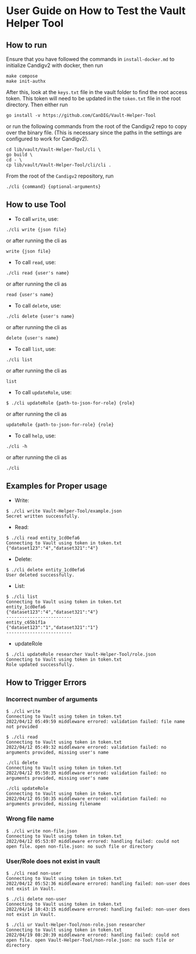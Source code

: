 # User Guide on How to Test the Vault Helper Tool

## How to run
Ensure that you have followed the commands in `install-docker.md` to initialize Candigv2 with docker, then run 
```
make compose
make init-authx
```
After this, look at the `keys.txt` file in the vault folder to find the root access token. This token will need to be updated in the `token.txt` file in the root directory.
Then either run
```
go install -v https://github.com/CanDIG/Vault-Helper-Tool
```
or run the following commands from the root of the Candigv2 repo to copy over the binary file. (This is necessary since the paths in the settings are configured to work for Candigv2).
```
cd lib/vault/Vault-Helper-Tool/cli \
go build \
cd - \
cp lib/vault/Vault-Helper-Tool/cli/cli .
```
From the root of the `Candigv2` repository, run 
```
./cli {command} {optional-arguments}
```
## How to use Tool

- To call `write`, use:
```
./cli write {json file}
```
or after running the cli as 
```
write {json file}
```

- To call `read`, use:

```
./cli read {user's name}
```
or after running the cli as 
```
read {user's name}
```

- To call `delete`, use:
```
./cli delete {user's name}
```
or after running the cli as
```
delete {user's name}
```

- To call `list`, use:

```
./cli list
``` 
or after running the cli as 
```
list 
```

- To call `updateRole`, use:
```
$ ./cli updateRole {path-to-json-for-role} {role}
```
or after running the cli as 
```
updateRole {path-to-json-for-role} {role}
```

- To call `help`, use:

```
./cli -h
``` 
or after running the cli as 
```
./cli 
```

## Examples for Proper usage
- Write:
```
$ ./cli write Vault-Helper-Tool/example.json
Secret written successfully.
```
- Read:
```
$ ./cli read entity_1cd0efa6
Connecting to Vault using token in token.txt
{"dataset123":"4","dataset321":"4"}
```
- Delete:
```
$ ./cli delete entity_1cd0efa6
User deleted successfully.
```
- List: 
```
$ ./cli list
Connecting to Vault using token in token.txt
entity_1cd0efa6
{"dataset123":"4","dataset321":"4"}
-------------------------
entity_c65b1f1a
{"dataset123":"1","dataset321":"1"}
-------------------------
```
- updateRole
```
$ ./cli updateRole researcher Vault-Helper-Tool/role.json
Connecting to Vault using token in token.txt
Role updated successfully.
```
## How to Trigger Errors

### Incorrect number of arguments
```
$ ./cli write
Connecting to Vault using token in token.txt
2022/04/12 05:49:59 middleware errored: validation failed: file name not provided
```

```
$ ./cli read
Connecting to Vault using token in token.txt
2022/04/12 05:49:32 middleware errored: validation failed: no arguments provided, missing user's name
```

```
./cli delete
Connecting to Vault using token in token.txt
2022/04/12 05:50:35 middleware errored: validation failed: no arguments provided, missing user's name
```
```
./cli updateRole
Connecting to Vault using token in token.txt
2022/04/12 05:50:35 middleware errored: validation failed: no arguments provided, missing filename
```

### Wrong file name
```
$ ./cli write non-file.json
Connecting to Vault using token in token.txt
2022/04/12 05:53:07 middleware errored: handling failed: could not open file. open non-file.json: no such file or directory

```

### User/Role does not exist in vault

```
$ ./cli read non-user
Connecting to Vault using token in token.txt
2022/04/12 05:52:36 middleware errored: handling failed: non-user does not exist in Vault.
```

```
$ ./cli delete non-user
Connecting to Vault using token in token.txt
2022/04/14 10:43:15 middleware errored: handling failed: non-user does not exist in Vault.

```

```
$ ./cli ur Vault-Helper-Tool/non-role.json researcher
Connecting to Vault using token in token.txt
2022/04/19 08:20:39 middleware errored: handling failed: could not open file. open Vault-Helper-Tool/non-role.json: no such file or directory

```